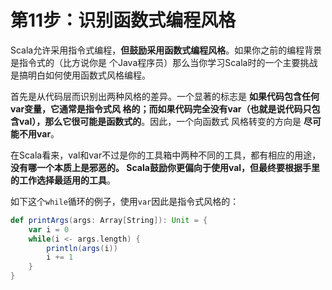 第11步：识别函数式编程风格
================================================================================
Scala允许采用指令式编程，**但鼓励采用函数式编程风格**。如果你之前的编程背景是指令式的（比方说你是
个Java程序员）那么当你学习Scala时的一个主要挑战是搞明白如何使用函数式风格编程。

首先是从代码层而识别出两种风格的差异。一个显著的标志是 **如果代码包含任何var变量，它通常是指令式风
格的；而如果代码完全没有var（也就是说代码只包含val），那么它很可能是函数式的**。因此，一个向函数式
风格转变的方向是 **尽可能不用var**。

在Scala看来，val和var不过是你的工具箱中两种不同的工具，都有相应的用途，**没有哪一个本质上是邪恶的。
Scala鼓励你更偏向于使用val，但最终要根据手里的工作选择最适用的工具**。

如下这个`while`循环的例子，使用`var`因此是指令式风格的：
```scala
def printArgs(args: Array[String]): Unit = {
    var i = 0
    while(i <- args.length) {
        println(args(i))
        i += 1
    }
}
```
